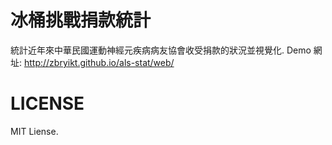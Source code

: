 冰桶挑戰捐款統計
========

統計近年來中華民國運動神經元疾病病友協會收受捐款的狀況並視覺化. Demo 網址: http://zbryikt.github.io/als-stat/web/

LICENSE
========

MIT Liense.
